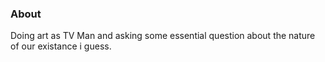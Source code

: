 ### About
Doing art as TV Man and asking some essential question about the nature of our existance i guess. 
<!---
danielcieslinski/danielcieslinski is a ✨ special ✨ repository because its `README.md` (this file) appears on your GitHub profilea
You can click the Preview link to take a look at your changes.
--->
